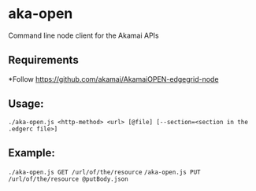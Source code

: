 # aka-open
Command line node client for the Akamai APIs

## Requirements
*Follow https://github.com/akamai/AkamaiOPEN-edgegrid-node

## Usage: 
`./aka-open.js <http-method> <url> [@file] [--section=<section in the .edgerc file>]`

## Example: 
`./aka-open.js GET /url/of/the/resource`
`/aka-open.js PUT /url/of/the/resource @putBody.json`
